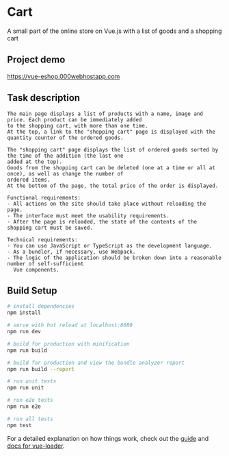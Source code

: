 # Cart

A small part of the online store on Vue.js with a list of goods and a shopping cart

## Project demo

https://vue-eshop.000webhostapp.com 

## Task description

```
The main page displays a list of products with a name, image and price. Each product can be immediately added 
to the shopping cart, with more than one time.
At the top, a link to the "shopping cart" page is displayed with the quantity counter of the ordered goods.

The "shopping cart" page displays the list of ordered goods sorted by the time of the addition (the last one 
added at the top).
Goods from the shopping cart can be deleted (one at a time or all at once), as well as change the number of 
ordered items. 
At the bottom of the page, the total price of the order is displayed.

Functional requirements:
- All actions on the site should take place without reloading the page.
- The interface must meet the usability requirements.
- After the page is reloaded, the state of the contents of the shopping cart must be saved.

Technical requirements:
- You can use JavaScript or TypeScript as the development language.
- As a bundler, if necessary, use Webpack.
- The logic of the application should be broken down into a reasonable number of self-sufficient 
  Vue components.
```

## Build Setup

``` bash
# install dependencies
npm install

# serve with hot reload at localhost:8080
npm run dev

# build for production with minification
npm run build

# build for production and view the bundle analyzer report
npm run build --report

# run unit tests
npm run unit

# run e2e tests
npm run e2e

# run all tests
npm test
```

For a detailed explanation on how things work, check out the [guide](http://vuejs-templates.github.io/webpack/) and [docs for vue-loader](http://vuejs.github.io/vue-loader).
